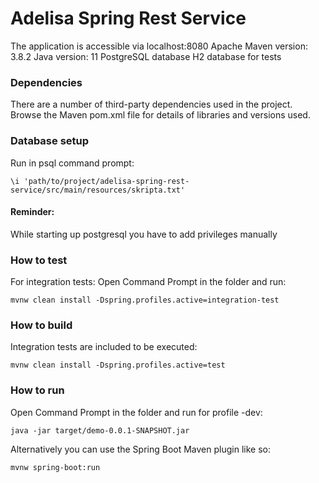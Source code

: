 # Adelisa Spring Rest Service

The application is accessible via localhost:8080
Apache Maven version: 3.8.2
Java version: 11
PostgreSQL database
H2 database for tests

### Dependencies
There are a number of third-party dependencies used in the project. 
Browse the Maven pom.xml file for details of libraries and versions used.

### Database setup

Run in psql command prompt:

```
\i 'path/to/project/adelisa-spring-rest-service/src/main/resources/skripta.txt'
```
#### Reminder: 
While starting up postgresql you have to add privileges manually

### How to test
For integration tests:
Open Command Prompt in the folder and run:
```
mvnw clean install -Dspring.profiles.active=integration-test
```

### How to build
Integration tests are included to be executed:
```
mvnw clean install -Dspring.profiles.active=test
```

### How to run
Open Command Prompt in the folder and run for profile -dev:

```
java -jar target/demo-0.0.1-SNAPSHOT.jar
```

Alternatively you can use the Spring Boot Maven plugin like so:

```sh
mvnw spring-boot:run
```





